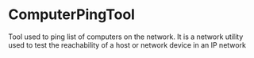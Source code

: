 # ComputerPingTool
Tool used to ping list of computers on the network. It is a network utility used to test the reachability of a host or network device in an IP network 
